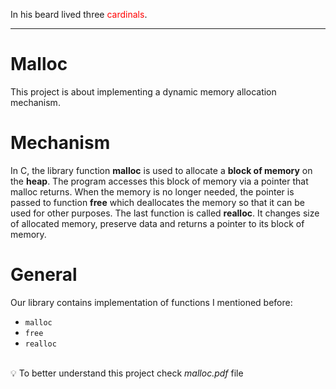 In his beard lived three <span style="color:red">cardinals</span>.
***
# Malloc

This project is about implementing a dynamic memory allocation mechanism.


# Mechanism
In C, the library function **malloc** is used to allocate a **block of memory** on the **heap**. The program accesses this block of memory via a pointer that malloc returns. When the memory is no longer needed, the pointer is passed to function **free** which deallocates the memory so that it can be used for other purposes.
The last function is called **realloc**. It changes size of allocated memory, preserve data and returns a pointer to its block of memory.

# General
Our library contains implementation of functions I mentioned before:
  - `malloc`
  - `free`
  - `realloc`

<br/>:bulb: To better understand this project check *malloc.pdf* file
